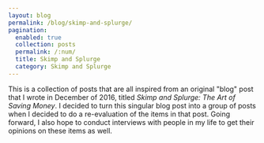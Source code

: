 ```yaml
---
layout: blog
permalink: /blog/skimp-and-splurge/
pagination:
  enabled: true
  collection: posts
  permalink: /:num/
  title: Skimp and Splurge
  category: Skimp and Splurge
---
```


This is a collection of posts that are all inspired from an original "blog" post that I wrote in December of 2016, titled _Skimp and Splurge: The Art of Saving Money_. I decided to turn this singular blog post into a group of posts when I decided to do a re-evaluation of the items in that post. Going forward, I also hope to conduct interviews with people in my life to get their opinions on these items as well.
